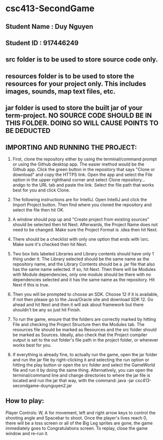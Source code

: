 # csc413-SecondGame

## Student Name  : Duy Nguyen
## Student ID    : 917446249


## src folder is to be used to store source code only.

## resources folder is to be used to store the resources for your project only. This includes images, sounds, map text files, etc.

## jar folder is used to store the built jar of your term-project. NO SOURCE CODE SHOULD BE IN THIS FOLDER. DOING SO WILL CAUSE POINTS TO BE DEDUCTED

## IMPORTING AND RUNNING THE PROJECT:
1. First, clone the repository either by using the terminal/command prompt or using the Github desktop app. The easier method would be the Github app. Click the green button in the repository that says "Clone or download" and copy the HTTPS link. Open the app and select the File option in the upper righthand corner and select Clone repository... andgo to the URL tab and paste the link. Select the file path that works best for you and click Clone.

2. The following instructions are for IntelliJ. Open IntelliJ and click the Import Project button. Then find where you cloned the repository and select the file then hit OK.

3. A window should pop up and "Create project from existing sources" should be selected then hit Next. Afterwards, the Project Name does not need to be changed. Make sure the Project Format is .idea then hit Next.

4. There should be a checklist with only one option that ends with \src. Make sure it's checked then hit Next.

5. Two box lists labeled Libraries and Library contents should have only 1 thing under it. The Library selected should be the same name as the repository name, and the Library Contents should be a .jar file that also has the same name selected. If so, hit Next. Then there will be Modules with Module dependencies, only one module should be there with no dependencies selected and it has the same name as the repository. Hit Next if this is true.

6. Then you will be prompted to choose an SDK. Choose 12 if it is available, if not then please go to the Java/Oracle site and download SDK 12. Go ahead and hit Next and then it will ask about framework but there shouldn't be any so just hit Finish.

7. To run the game, ensure that the folders are correctly marked by hitting File and checking the Project Structure then the Modules tab. The resources file should be marked as Resources and the src folder should be marked as Sources. Ideally, also check that the Project compiler output is set to the out folder's file path in the project folder, or wherever works best for you.

8. If everything is already fine, to actually run the game, open the jar folder and run the jar file by right-clicking it and selecting the run option or hitting the play button or open the src folder and select the GameWorld file and run it by doing the same thing. Alternatively, you can open the terminal/command line and change directories to where the jar file is located and run the jar that way, with the command: java -jar csc413-secondgame-duynguyen2.jar


## How to play:
Player Controls: W, A for movement, left and right arrow keys to control the shooting angle and Spacebar to shoot.
Once the player's lives reach 0, there will be a loss screen or all of the Big Leg sprites are gone, the game immediately goes to Congratulations screen. To replay, close the game window and re-run it.
